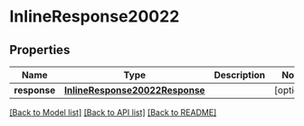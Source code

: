 # InlineResponse20022

## Properties
Name | Type | Description | Notes
------------ | ------------- | ------------- | -------------
**response** | [**InlineResponse20022Response**](InlineResponse20022Response.md) |  | [optional] 

[[Back to Model list]](../README.md#documentation-for-models) [[Back to API list]](../README.md#documentation-for-api-endpoints) [[Back to README]](../README.md)


